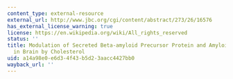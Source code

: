 ```yaml
---
content_type: external-resource
external_url: http://www.jbc.org/cgi/content/abstract/273/26/16576
has_external_license_warning: true
license: https://en.wikipedia.org/wiki/All_rights_reserved
status: ''
title: Modulation of Secreted Beta-amyloid Precursor Protein and Amyloid Beta-peptide
  in Brain by Cholesterol
uid: a14a98e0-e6d3-4f43-b5d2-3aacc4427bb0
wayback_url: ''
---
```

